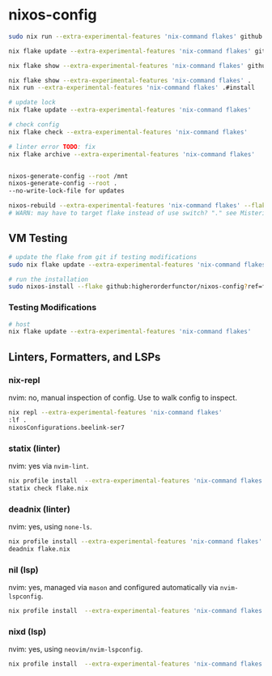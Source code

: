 # nixos-config

```sh
sudo nix run --extra-experimental-features 'nix-command flakes' github:higherorderfunctor/nixos-config?ref=feat/disk-config#install

nix flake update --extra-experimental-features 'nix-command flakes' github:higherorderfunctor/nixos-config?ref=feat/disk-config

nix flake show --extra-experimental-features 'nix-command flakes' github:higherorderfunctor/nixos-config?ref=feat/disk-config

nix flake show --extra-experimental-features 'nix-command flakes' .
nix run --extra-experimental-features 'nix-command flakes' .#install

# update lock
nix flake update --extra-experimental-features 'nix-command flakes'

# check config
nix flake check --extra-experimental-features 'nix-command flakes'

# linter error TODO: fix
nix flake archive --extra-experimental-features 'nix-command flakes'


nixos-generate-config --root /mnt
nixos-generate-config --root .
--no-write-lock-file for updates

nixos-rebuild --extra-experimental-features 'nix-command flakes' --flake github:higherorderfunctor/nixos-config?ref=feat/disk-config switch
# WARN: may have to target flake instead of use switch? "." see Misterio77's config
```

## VM Testing

```sh
# update the flake from git if testing modifications
sudo nix flake update --extra-experimental-features 'nix-command flakes' github:higherorderfunctor/nixos-config?ref=feat/disk-config

# run the installation
sudo nixos-install --flake github:higherorderfunctor/nixos-config?ref=feat/disk-config#vm
````

### Testing Modifications
```sh
# host
nix flake update --extra-experimental-features 'nix-command flakes'
```

## Linters, Formatters, and LSPs

### nix-repl

nvim: no, manual inspection of config.  Use <tab> to walk config to inspect.

```sh
nix repl --extra-experimental-features 'nix-command flakes'
:lf .
nixosConfigurations.beelink-ser7
```

### statix (linter)

nvim: yes via `nvim-lint`.

```sh
nix profile install  --extra-experimental-features 'nix-command flakes' github:NixOS/nixpkgs#statix
statix check flake.nix
```

### deadnix (linter)

nvim: yes, using `none-ls`.

```sh
nix profile install --extra-experimental-features 'nix-command flakes' github:astro/deadnix#
deadnix flake.nix
```

### nil (lsp)

nvim: yes, managed via `mason` and configured automatically via `nvim-lspconfig`.

```sh
nix profile install  --extra-experimental-features 'nix-command flakes' github:oxalica/nil#
```

### nixd (lsp)

nvim: yes, using `neovim/nvim-lspconfig`.

```sh
nix profile install  --extra-experimental-features 'nix-command flakes' github:nix-community/nixd#
```
